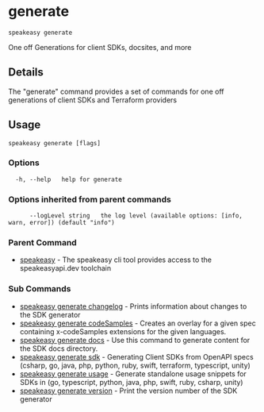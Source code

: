 # generate  
`speakeasy generate`  


One off Generations for client SDKs, docsites, and more  

## Details

The "generate" command provides a set of commands for one off generations of client SDKs and Terraform providers

## Usage

```
speakeasy generate [flags]
```

### Options

```
  -h, --help   help for generate
```

### Options inherited from parent commands

```
      --logLevel string   the log level (available options: [info, warn, error]) (default "info")
```

### Parent Command

* [speakeasy](../README.md)	 - The speakeasy cli tool provides access to the speakeasyapi.dev toolchain
### Sub Commands

* [speakeasy generate changelog](changelog.md)	 - Prints information about changes to the SDK generator
* [speakeasy generate codeSamples](codeSamples.md)	 - Creates an overlay for a given spec containing x-codeSamples extensions for the given languages.
* [speakeasy generate docs](docs.md)	 - Use this command to generate content for the SDK docs directory.
* [speakeasy generate sdk](sdk/README.md)	 - Generating Client SDKs from OpenAPI specs (csharp, go, java, php, python, ruby, swift, terraform, typescript, unity)
* [speakeasy generate usage](usage.md)	 - Generate standalone usage snippets for SDKs in (go, typescript, python, java, php, swift, ruby, csharp, unity)
* [speakeasy generate version](version.md)	 - Print the version number of the SDK generator
